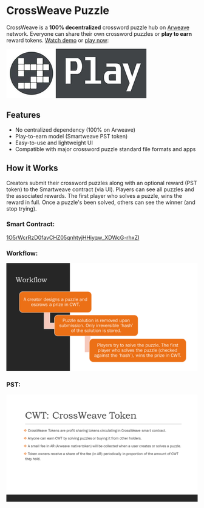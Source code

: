 # CrossWeave Puzzle

CrossWeave is a **100% decentralized** crossword puzzle hub on
[Arweave](https://arweave.org) network. Everyone can share their own crossword
puzzles or **play to earn** reward tokens.
[Watch demo](https://youtu.be/MLkidBbi1Po)
or
[play now](https://arweave.net/Cn85OoO5CLLLM41OkJr-7k8CuGmEogPC1y-HxeJW4v8):

[![Play CrossWeave now](Play_CrossWeave.jpg)](https://arweave.net/Cn85OoO5CLLLM41OkJr-7k8CuGmEogPC1y-HxeJW4v8)

## Features
* No centralized dependency (100% on Arweave)
* Play-to-earn model (Smartweave PST token)
* Easy-to-use and lightweight UI
* Compatible with major crossword puzzle standard file formats and apps

## How it Works
Creators submit their crossword puzzles along with an optional reward (PST token)
to the Smartweave contract (via UI). Players can see all puzzles and the
associated rewards. The first player who solves a puzzle, wins the reward in
full. Once a puzzle's been solved, others can see the winner (and stop trying).

### Smart Contract:
[1O5rWcrRzD0favCHZ05qnhtyjHHiyqw_XDWcG-rhxZI](https://viewblock.io/arweave/address/1O5rWcrRzD0favCHZ05qnhtyjHHiyqw_XDWcG-rhxZI?txsType=all&tab=code)

### Workflow:
![Workflow](CrossWeave_Workflow.png)

### PST:
![PST](CrossWeave_PST.png)
